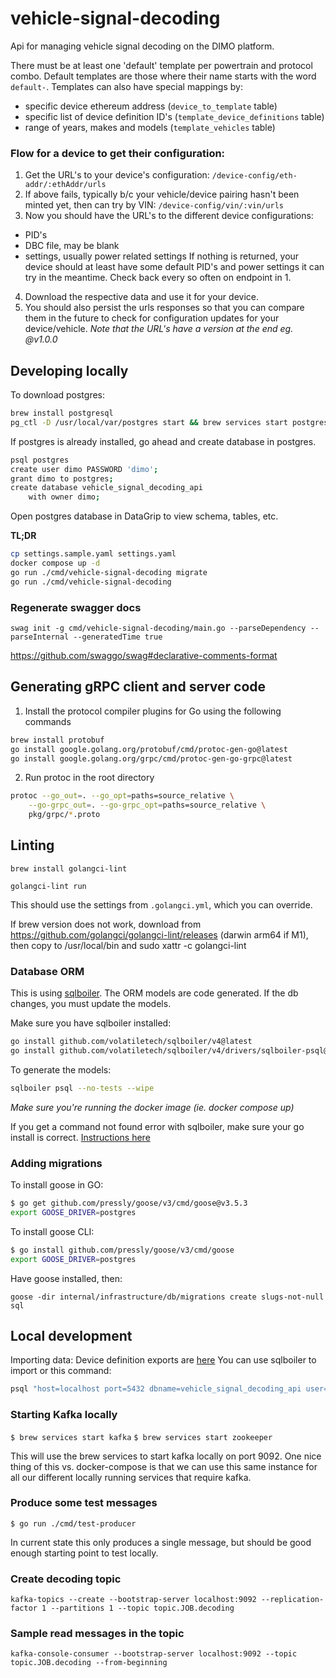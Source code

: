 # vehicle-signal-decoding

Api for managing vehicle signal decoding on the DIMO platform.

There must be at least one 'default' template per powertrain and protocol combo. Default templates are those where their name 
starts with the word `default-`. Templates can also have special mappings by:
- specific device ethereum address (`device_to_template` table)
- specific list of device definition ID's (`template_device_definitions` table)
- range of years, makes and models (`template_vehicles` table)

### Flow for a device to get their configuration:

1. Get the URL's to your device's configuration: `/device-config/eth-addr/:ethAddr/urls`
2. If above fails, typically b/c your vehicle/device pairing hasn't been minted yet, then can try by VIN: `/device-config/vin/:vin/urls`
3. Now you should have the URL's to the different device configurations:
  - PID's
  - DBC file, may be blank
  - settings, usually power related settings
  If nothing is returned, your device should at least have some default PID's and power settings it can try in the meantime. Check back every so often on endpoint in 1.
4. Download the respective data and use it for your device. 
5. You should also persist the urls responses so that you can compare them in the future to check for configuration updates for your device/vehicle. 
  _Note that the URL's have a version at the end eg. @v1.0.0_

## Developing locally

To download postgres:

```bash
brew install postgresql
pg_ctl -D /usr/local/var/postgres start && brew services start postgresql
```
If postgres is already installed, go ahead and create database in postgres. 

```bash
psql postgres
create user dimo PASSWORD 'dimo';
grant dimo to postgres;
create database vehicle_signal_decoding_api
    with owner dimo;
```

Open postgres database in DataGrip to view schema, tables, etc.

**TL;DR**

```bash
cp settings.sample.yaml settings.yaml
docker compose up -d
go run ./cmd/vehicle-signal-decoding migrate
go run ./cmd/vehicle-signal-decoding
```

### Regenerate swagger docs

`swag init -g cmd/vehicle-signal-decoding/main.go --parseDependency --parseInternal --generatedTime true`

https://github.com/swaggo/swag#declarative-comments-format

## Generating gRPC client and server code

1. Install the protocol compiler plugins for Go using the following commands

```bash
brew install protobuf
go install google.golang.org/protobuf/cmd/protoc-gen-go@latest
go install google.golang.org/grpc/cmd/protoc-gen-go-grpc@latest
```

2. Run protoc in the root directory

```bash
protoc --go_out=. --go_opt=paths=source_relative \
    --go-grpc_out=. --go-grpc_opt=paths=source_relative \
    pkg/grpc/*.proto
```

## Linting

`brew install golangci-lint`

`golangci-lint run`

This should use the settings from `.golangci.yml`, which you can override.

If brew version does not work, download from https://github.com/golangci/golangci-lint/releases (darwin arm64 if M1), then copy to /usr/local/bin and sudo xattr -c golangci-lint

### Database ORM

This is using [sqlboiler](https://github.com/volatiletech/sqlboiler). The ORM models are code generated. If the db changes,
you must update the models.

Make sure you have sqlboiler installed:

```bash
go install github.com/volatiletech/sqlboiler/v4@latest
go install github.com/volatiletech/sqlboiler/v4/drivers/sqlboiler-psql@latest
```

To generate the models:

```bash
sqlboiler psql --no-tests --wipe
```

_Make sure you're running the docker image (ie. docker compose up)_

If you get a command not found error with sqlboiler, make sure your go install is correct.
[Instructions here](https://jimkang.medium.com/install-go-on-mac-with-homebrew-5fa421fc55f5)

### Adding migrations

To install goose in GO:
```bash
$ go get github.com/pressly/goose/v3/cmd/goose@v3.5.3
export GOOSE_DRIVER=postgres
```

To install goose CLI:
```bash
$ go install github.com/pressly/goose/v3/cmd/goose
export GOOSE_DRIVER=postgres
```

Have goose installed, then:

`goose -dir internal/infrastructure/db/migrations create slugs-not-null sql`

## Local development

Importing data: Device definition exports are [here]([url](https://drive.google.com/drive/u/1/folders/1WymEqZo-bCH2Zw-m5L9u_ynMSwPeEARL))
You can use sqlboiler to import or this command:
```sh
psql "host=localhost port=5432 dbname=vehicle_signal_decoding_api user=dimo password=dimo" -c "\COPY vehicle_signal_decoding_api.integrations (id, type, style, vendor, created_at, updated_at, refresh_limit_secs, metadata) FROM '/Users/aenglish/Downloads/drive-download-20221020T172636Z-001/integrations.csv' DELIMITER ',' CSV HEADER"
```

### Starting Kafka locally

`$ brew services start kafka`
`$ brew services start zookeeper`

This will use the brew services to start kafka locally on port 9092. One nice thing of this vs. docker-compose is that we can use this 
same instance for all our different locally running services that require kafka. 

### Produce some test messages

`$ go run ./cmd/test-producer`

In current state this only produces a single message, but should be good enough starting point to test locally. 

### Create decoding topic 

`kafka-topics --create --bootstrap-server localhost:9092 --replication-factor 1 --partitions 1 --topic topic.JOB.decoding`

### Sample read messages in the topic

`kafka-console-consumer --bootstrap-server localhost:9092 --topic topic.JOB.decoding --from-beginning`